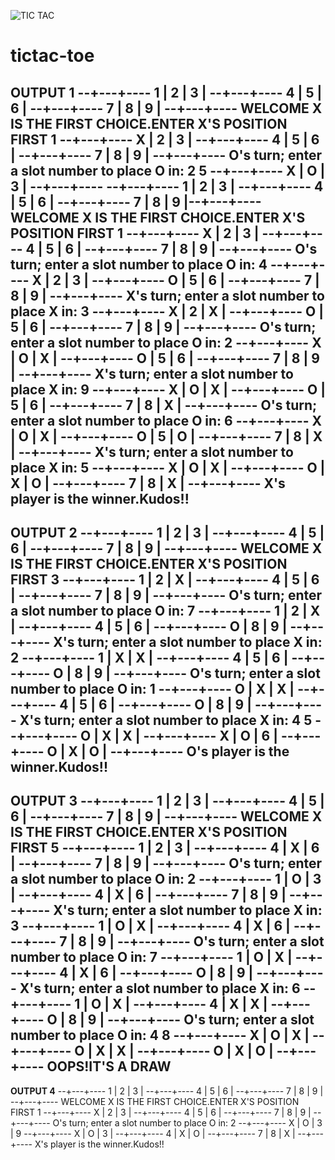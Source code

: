 ![TIC TAC ](https://user-images.githubusercontent.com/100342875/156107634-47fcef74-1cd3-49bf-af3e-dfcc157629d8.jpg)
# tictac-toe

**OUTPUT 1**
--+---+----
1 | 2 | 3 | 
--+---+----
4 | 5 | 6 |
--+---+----
7 | 8 | 9 |
--+---+----
WELCOME
X IS THE FIRST CHOICE.ENTER X'S POSITION FIRST
1
--+---+----
X | 2 | 3 |
--+---+----
4 | 5 | 6 |
--+---+----
7 | 8 | 9 |
--+---+----
O's turn; enter a slot number to place O in:
2
5
--+---+----
X | O | 3 |
--+---+----
--+---+----
1 | 2 | 3 |
--+---+----
4 | 5 | 6 |
--+---+----
7 | 8 | 9 |--+---+----
WELCOME
X IS THE FIRST CHOICE.ENTER X'S POSITION FIRST
1
--+---+----
X | 2 | 3 | 
--+---+----
4 | 5 | 6 | 
--+---+----
7 | 8 | 9 | 
--+---+----
O's turn; enter a slot number to place O in:
4
--+---+----
X | 2 | 3 | 
--+---+----
O | 5 | 6 | 
--+---+----
7 | 8 | 9 | 
--+---+----
X's turn; enter a slot number to place X in:
3
--+---+----
X | 2 | X | 
--+---+----
O | 5 | 6 | 
--+---+----
7 | 8 | 9 | 
--+---+----
O's turn; enter a slot number to place O in:
2
--+---+----
X | O | X |
--+---+----
O | 5 | 6 |
--+---+----
7 | 8 | 9 |
--+---+----
X's turn; enter a slot number to place X in:
9
--+---+----
X | O | X |
--+---+----
O | 5 | 6 |
--+---+----
7 | 8 | X |
--+---+----
O's turn; enter a slot number to place O in:
6
--+---+----
X | O | X |
--+---+----
O | 5 | O |
--+---+----
7 | 8 | X |
--+---+----
X's turn; enter a slot number to place X in:
5
--+---+----
X | O | X |
--+---+----
O | X | O |
--+---+----
7 | 8 | X |
--+---+----
X's player is the winner.Kudos!!
-----------------------------------------------------------------------------------------------------------------------------------------------------------------------------------
**OUTPUT 2**
--+---+----
1 | 2 | 3 | 
--+---+----
4 | 5 | 6 |
--+---+----
7 | 8 | 9 |
--+---+----
WELCOME
X IS THE FIRST CHOICE.ENTER X'S POSITION FIRST
3
--+---+----
1 | 2 | X |
--+---+----
4 | 5 | 6 |
--+---+----
7 | 8 | 9 |
--+---+----
O's turn; enter a slot number to place O in:
7
--+---+----
1 | 2 | X |
--+---+----
4 | 5 | 6 |
--+---+----
O | 8 | 9 |
--+---+----
X's turn; enter a slot number to place X in:
2
--+---+----
1 | X | X |
--+---+----
4 | 5 | 6 |
--+---+----
O | 8 | 9 |
--+---+----
O's turn; enter a slot number to place O in:
1
--+---+----
O | X | X |
--+---+----
4 | 5 | 6 |
--+---+----
O | 8 | 9 |
--+---+----
X's turn; enter a slot number to place X in:
4
5
--+---+----
O | X | X |
--+---+----
X | O | 6 |
--+---+----
O | X | O |
--+---+----
O's player is the winner.Kudos!!
-----------------------------------------------------------------------------------------------------------------------------------------------------------------------------
**OUTPUT 3**
--+---+----
1 | 2 | 3 | 
--+---+----
4 | 5 | 6 |
--+---+----
7 | 8 | 9 |
--+---+----
WELCOME
X IS THE FIRST CHOICE.ENTER X'S POSITION FIRST
5
--+---+----
1 | 2 | 3 |
--+---+----
4 | X | 6 |
--+---+----
7 | 8 | 9 |
--+---+----
O's turn; enter a slot number to place O in:
2
--+---+----
1 | O | 3 |
--+---+----
4 | X | 6 |
--+---+----
7 | 8 | 9 |
--+---+----
X's turn; enter a slot number to place X in:
3
--+---+----
1 | O | X |
--+---+----
4 | X | 6 |
--+---+----
7 | 8 | 9 |
--+---+----
O's turn; enter a slot number to place O in:
7
--+---+----
1 | O | X |
--+---+----
4 | X | 6 |
--+---+----
O | 8 | 9 |
--+---+----
X's turn; enter a slot number to place X in:
6
--+---+----
1 | O | X |
--+---+----
4 | X | X |
--+---+----
O | 8 | 9 |
--+---+----
O's turn; enter a slot number to place O in:
4
8
--+---+----
X | O | X |
--+---+----
O | X | X |
--+---+----
O | X | O |
--+---+----
OOPS!IT'S A DRAW
------------------------------------------------------------------------------------------------------------------------------------------------------------------------------
**OUTPUT 4**
--+---+----
1 | 2 | 3 | 
--+---+----
4 | 5 | 6 |
--+---+----
7 | 8 | 9 |
--+---+----
WELCOME
X IS THE FIRST CHOICE.ENTER X'S POSITION FIRST
1
--+---+----
X | 2 | 3 |
--+---+----
4 | 5 | 6 |
--+---+----
7 | 8 | 9 |
--+---+----
O's turn; enter a slot number to place O in:
2
--+---+----
X | O | 3 |
9
--+---+----
X | O | 3 |
--+---+----
4 | X | O |
--+---+----
7 | 8 | X |
--+---+----
X's player is the winner.Kudos!!
